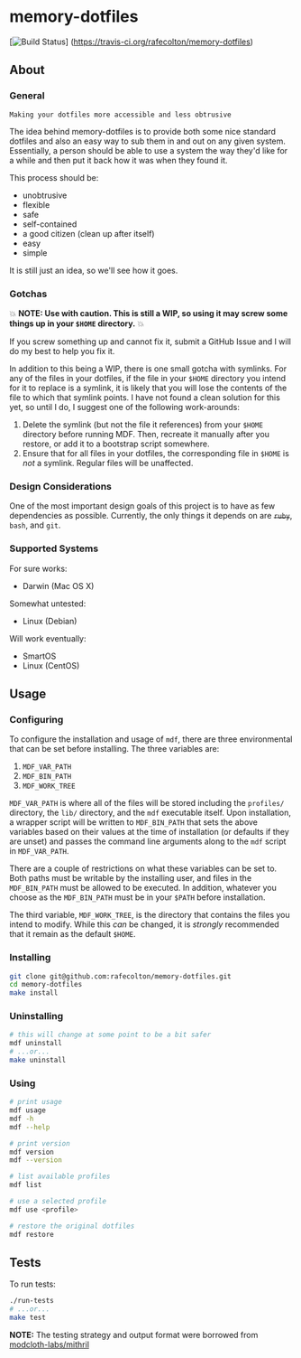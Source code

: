 memory-dotfiles
===============

[![Build Status](https://travis-ci.org/rafecolton/memory-dotfiles.png?branch=master)]
(https://travis-ci.org/rafecolton/memory-dotfiles)

## About

### General

    Making your dotfiles more accessible and less obtrusive
    
The idea behind memory-dotfiles is to provide both some nice standard 
dotfiles and also an easy way to sub them in and out on any given system.
Essentially, a person should be able to use a system the way they'd like
for a while and then put it back how it was when they found it.

This process should be:

* unobtrusive
* flexible
* safe
* self-contained
* a good citizen (clean up after itself)
* easy
* simple

It is still just an idea, so we'll see how it goes.

### Gotchas

:boom: **NOTE: Use with caution.  This is still a WIP, so using it may
screw some things up in your `$HOME` directory.** :boom: 

If you screw something up and cannot fix it, submit a GitHub Issue and I will
do my best to help you fix it.

In addition to this being a WIP, there is one small gotcha with symlinks. For
any of the files in your dotfiles, if the file in your `$HOME` directory you
intend for it to replace is a symlink, it is likely that you will lose the
contents of the file to which that symlink points.  I have not found a clean
solution for this yet, so until I do, I suggest one of the following work-arounds:

1. Delete the symlink (but not the file it references) from your `$HOME`
directory before running MDF.  Then, recreate it manually after you
restore, or add it to a bootstrap script somewhere.
2. Ensure that for all files in your dotfiles, the corresponding file
in `$HOME` is *not* a symlink.  Regular files will be unaffected.

### Design Considerations

One of the most important design goals of this project is to have as
few dependencies as possible.  Currently, the only things it depends
on are <del>`ruby`</del>, `bash`, and `git`.

### Supported Systems

For sure works:

- Darwin (Mac OS X)

Somewhat untested:

- Linux (Debian)

Will work eventually:

- SmartOS
- Linux (CentOS)

## Usage

### Configuring

To configure the installation and usage of `mdf`, there are three
environmental that can be set before installing.  The three variables
are:

1. `MDF_VAR_PATH`
2. `MDF_BIN_PATH`
3. `MDF_WORK_TREE`

`MDF_VAR_PATH` is where all of the files will be stored including the `profiles/`
directory, the `lib/` directory, and the `mdf` executable itself.  Upon
installation, a wrapper script will be written to `MDF_BIN_PATH` that sets the
above variables based on their values at the time of installation (or defaults
if they are unset) and passes the command line arguments along to the `mdf` script
in `MDF_VAR_PATH`.  

There are a couple of restrictions on what these variables can be set to.  Both
paths must be writable by the installing user, and files in the `MDF_BIN_PATH`
must be allowed to be executed.  In addition, whatever you choose as the 
`MDF_BIN_PATH` must be in your `$PATH` before installation.

The third variable, `MDF_WORK_TREE`, is the directory that
contains the files you intend to modify.  While this *can*
be changed, it is *strongly* recommended that it remain as
the default `$HOME`.

### Installing

```bash
git clone git@github.com:rafecolton/memory-dotfiles.git
cd memory-dotfiles
make install
```

### Uninstalling

```bash
# this will change at some point to be a bit safer
mdf uninstall
# ...or...
make uninstall
```

### Using

```bash
# print usage
mdf usage
mdf -h
mdf --help

# print version
mdf version
mdf --version

# list available profiles
mdf list

# use a selected profile
mdf use <profile>

# restore the original dotfiles
mdf restore
```

## Tests

To run tests:

```bash
./run-tests
# ...or...
make test
```

**NOTE:** The testing strategy and output format were borrowed from 
[modcloth-labs/mithril](https://github.com/modcloth-labs/mithril)
